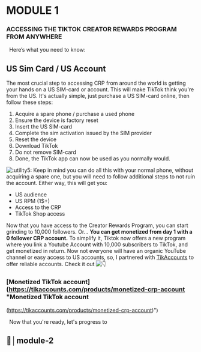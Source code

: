 # MODULE 1

### ACCESSING THE TIKTOK CREATOR REWARDS PROGRAM FROM ANYWHERE

‎ ‎ Here’s what you need to know: ‎

## US Sim Card / US Account

The most crucial step to accessing CRP from around the world is getting your hands on a US SIM-card or account. This will make TikTok think you're from the US. It's actually simple, just purchase a US SIM-card online, then follow these steps:

1. Acquire a spare phone / purchase a used phone
2. Ensure the device is factory reset
3. Insert the US SIM-card
4. Complete the sim activation issued by the SIM provider
5. Reset the device
6. Download TikTok
7. Do not remove SIM-card
8. Done, the TikTok app can now be used as you normally would.

![:utility5:](https://cdn.discordapp.com/emojis/1235304549020074047.webp?size=44&quality=lossless) Keep in mind you can do all this with your normal phone, without acquiring a spare one, but you will need to follow additional steps to not ruin the account. Either way, this will get you:

- US audience
- US RPM (1$+)
- Access to the CRP
- TikTok Shop access

Now that you have access to the Creator Rewards Program, you can start grinding to 10,000 followers. Or… **You can get monetized from day 1 with a 0 follower CRP account.** To simplify it, Tiktok now offers a new program where you link a Youtube Account with 10,000 subscribers to TikTok, and get monetized in return. Now not everyone will have an organic YouTube channel or easy access to US accounts, so, I partnered with [TikAccounts](https://tikaccounts.com/products/monetized-crp-account "TikAccounts
(https://tikaccounts.com/products/monetized-crp-account)") to offer reliable accounts. Check it out ![👇](https://discordapp.com/assets/4d60e09c101c5d647403.svg)

### [Monetized TikTok account](https://tikaccounts.com/products/monetized-crp-account "Monetized TikTok account
(https://tikaccounts.com/products/monetized-crp-account)")

‎ ‎ Now that you're ready, let's progress to

## ⁠📙│module-2
